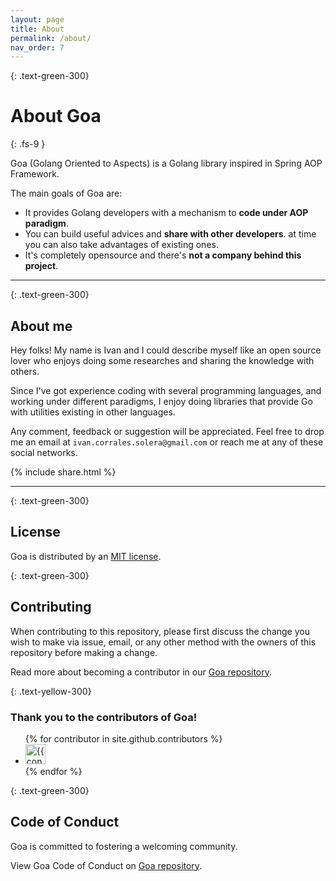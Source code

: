 ```yaml
---
layout: page
title: About
permalink: /about/
nav_order: 7
---
```


{: .text-green-300}
# About Goa
{: .fs-9 }

Goa (Golang Oriented to Aspects) is a Golang library inspired in Spring AOP Framework.

The main goals of Goa are:


- It provides Golang developers with a mechanism to **code under AOP paradigm**.
- You can build useful advices and **share with other developers**. at time you can also take advantages of existing 
ones.
- It's completely opensource and there's **not a company behind this project**.
 
---

{: .text-green-300}
## About me

Hey folks! My name is Ivan and I could describe myself like an open source lover who enjoys doing some researches and 
sharing the knowledge with others.

Since I've got experience coding with several programming languages, and working under different paradigms, I 
enjoy doing libraries that provide Go with utilities existing in other languages. 

Any comment, feedback or suggestion will be appreciated. Feel free to drop me an email at `ivan.corrales.solera@gmail.com`
or reach me at any of these social networks. 


{% include share.html %} 

---

{: .text-green-300}
## License
Goa is distributed by an [MIT license](https://github.com/wesovilabs/goa/tree/master/LICENSE.md).

{: .text-green-300}
## Contributing
When contributing to this repository, please first discuss the change you wish to make via issue, email, or any other 
method with the owners of this repository before making a change. 

Read more about becoming a contributor in our [Goa repository](https://github.com/wesovilabs/goa/tree/master/contributing.md).

{: .text-yellow-300}
### Thank you to the contributors of Goa!

<ul class="list-style-none">
{% for contributor in site.github.contributors %}
  <li class="d-inline-block mr-1">
     <a href="{{ contributor.html_url }}"><img src="{{ contributor.avatar_url }}" width="32" height="32" alt="{{ contributor.login }}"/></a>
  </li>
{% endfor %}
</ul>

{: .text-green-300}
## Code of Conduct
Goa is committed to fostering a welcoming community.

View Goa Code of Conduct on  [Goa repository](https://github.com/wesovilabs/goa/tree/master/CODE_OF_CONDUCT.md).
